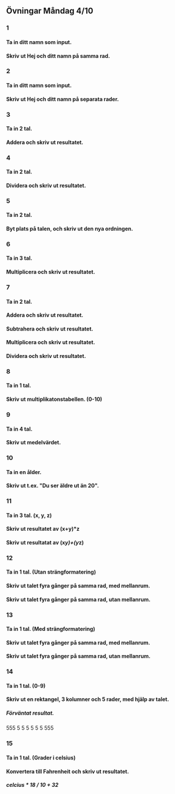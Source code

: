 ﻿## Övningar Måndag 4/10

### 1
#### Ta in ditt namn som input.
#### Skriv ut Hej och ditt namn på samma rad.

### 2
#### Ta in ditt namn som input.
#### Skriv ut Hej och ditt namn på separata rader.

### 3
#### Ta in 2 tal.
#### Addera och skriv ut resultatet.

### 4
#### Ta in 2 tal.
#### Dividera och skriv ut resultatet.

### 5
#### Ta in 2 tal.
#### Byt plats på talen, och skriv ut den nya ordningen.

### 6
#### Ta in 3 tal.
#### Multiplicera och skriv ut resultatet.

### 7
#### Ta in 2 tal.
#### Addera och skriv ut resultatet.
#### Subtrahera och skriv ut resultatet.
#### Multiplicera och skriv ut resultatet.
#### Dividera och skriv ut resultatet.

### 8
#### Ta in 1 tal.
#### Skriv ut multiplikatonstabellen. (0-10)

### 9
#### Ta in 4 tal.
#### Skriv ut medelvärdet.

### 10
#### Ta in en ålder.
#### Skriv ut t.ex. "Du ser äldre ut än 20".

### 11
#### Ta in 3 tal. (x, y, z)
#### Skriv ut resultatet av (x+y)*z
#### Skriv ut resultatat av (x*y)+(y*z)

### 12
#### Ta in 1 tal. (Utan strängformatering)
#### Skriv ut talet fyra gånger på samma rad, med mellanrum.
#### Skriv ut talet fyra gånger på samma rad, utan mellanrum.

### 13
#### Ta in 1 tal. (Med strängformatering)
#### Skriv ut talet fyra gånger på samma rad, med mellanrum.
#### Skriv ut talet fyra gånger på samma rad, utan mellanrum.

### 14
#### Ta in 1 tal. (0-9)
#### Skriv ut en rektangel, 3 kolumner och 5 rader, med hjälp av talet.

##### Förväntat resultat.
555
5 5
5 5
5 5
555


### 15
#### Ta in 1 tal. (Grader i celsius)
#### Konvertera till Fahrenheit och skriv ut resultatet.
#### _celcius * 18 / 10 + 32_